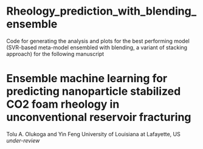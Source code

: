 # Rheology_prediction_with_blending_ensemble
Code for generating the analysis and plots for the best performing model (SVR-based meta-model ensembled with blending, a variant of stacking approach) for the following manuscript

# Ensemble machine learning for predicting nanoparticle stabilized CO2 foam rheology in unconventional reservoir fracturing

Tolu A. Olukoga and Yin Feng
University of Louisiana at Lafayette, US
*under-review*
